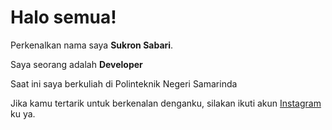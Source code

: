 # Halo semua! 

Perkenalkan nama saya **Sukron Sabari**.

Saya seorang adalah **Developer**

Saat ini saya berkuliah di Polinteknik Negeri Samarinda

Jika kamu tertarik untuk berkenalan denganku, silakan ikuti akun [Instagram](https://www.instagram.com/sukron_sabary/) ku ya.
